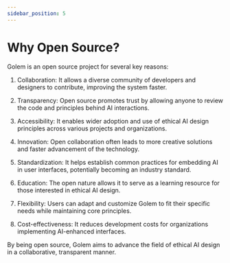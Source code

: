 ```yaml
---
sidebar_position: 5
---
```


# Why Open Source?

Golem is an open source project for several key reasons:

1. Collaboration: It allows a diverse community of developers and designers to contribute, improving the system faster.

2. Transparency: Open source promotes trust by allowing anyone to review the code and principles behind AI interactions.

3. Accessibility: It enables wider adoption and use of ethical AI design principles across various projects and organizations.

4. Innovation: Open collaboration often leads to more creative solutions and faster advancement of the technology.

5. Standardization: It helps establish common practices for embedding AI in user interfaces, potentially becoming an industry standard.

6. Education: The open nature allows it to serve as a learning resource for those interested in ethical AI design.

7. Flexibility: Users can adapt and customize Golem to fit their specific needs while maintaining core principles.

8. Cost-effectiveness: It reduces development costs for organizations implementing AI-enhanced interfaces.

By being open source, Golem aims to advance the field of ethical AI design in a collaborative, transparent manner.
